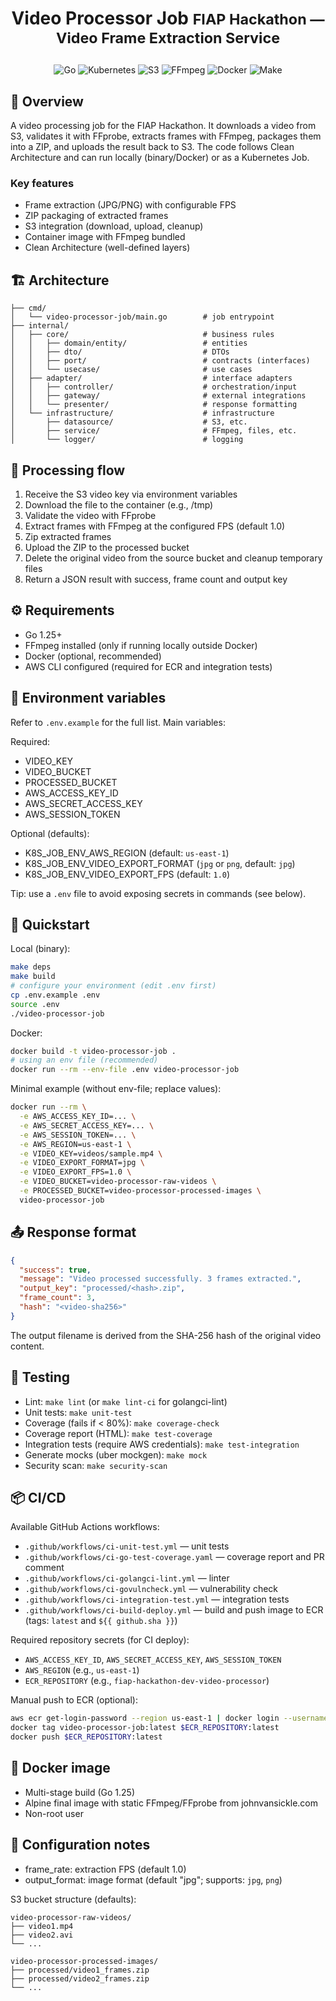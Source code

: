 # <p align="center"><b>Video Processor Job</b> <small>FIAP Hackathon — Video Frame Extraction Service</small></p>

<p align="center">
    <img src="https://img.shields.io/badge/Code-Go-informational?style=flat-square&logo=go&color=00ADD8" alt="Go" />
    <img src="https://img.shields.io/badge/Cloud-Kubernetes-informational?style=flat-square&logo=kubernetes&color=326CE5" alt="Kubernetes" />
    <img src="https://img.shields.io/badge/Storage-S3-informational?style=flat-square&logo=amazons3&color=569A31" alt="S3" />
    <img src="https://img.shields.io/badge/Tools-FFmpeg-informational?style=flat-square&logo=ffmpeg&color=007808" alt="FFmpeg" />
    <img src="https://img.shields.io/badge/Tools-Docker-informational?style=flat-square&logo=docker&color=2496ED" alt="Docker" />
    <img src="https://img.shields.io/badge/Tools-Make-informational?style=flat-square&logo=make&color=6D00CC" alt="Make" />
</p>

## 💬 Overview

A video processing job for the FIAP Hackathon. It downloads a video from S3, validates it with FFprobe, extracts frames
with FFmpeg, packages them into a ZIP, and uploads the result back to S3. The code follows Clean Architecture and can
run locally (binary/Docker) or as a Kubernetes Job.

### Key features

- Frame extraction (JPG/PNG) with configurable FPS
- ZIP packaging of extracted frames
- S3 integration (download, upload, cleanup)
- Container image with FFmpeg bundled
- Clean Architecture (well-defined layers)

## 🏗️ Architecture

```
├── cmd/
│   └── video-processor-job/main.go        # job entrypoint
├── internal/
│   ├── core/                              # business rules
│   │   ├── domain/entity/                 # entities
│   │   ├── dto/                           # DTOs
│   │   ├── port/                          # contracts (interfaces)
│   │   └── usecase/                       # use cases
│   ├── adapter/                           # interface adapters
│   │   ├── controller/                    # orchestration/input
│   │   ├── gateway/                       # external integrations
│   │   └── presenter/                     # response formatting
│   └── infrastructure/                    # infrastructure
│       ├── datasource/                    # S3, etc.
│       ├── service/                       # FFmpeg, files, etc.
│       └── logger/                        # logging
```

## 🔄 Processing flow

1. Receive the S3 video key via environment variables
2. Download the file to the container (e.g., /tmp)
3. Validate the video with FFprobe
4. Extract frames with FFmpeg at the configured FPS (default 1.0)
5. Zip extracted frames
6. Upload the ZIP to the processed bucket
7. Delete the original video from the source bucket and cleanup temporary files
8. Return a JSON result with success, frame count and output key

## ⚙️ Requirements
- Go 1.25+
- FFmpeg installed (only if running locally outside Docker)
- Docker (optional, recommended)
- AWS CLI configured (required for ECR and integration tests)

## 🔐 Environment variables

Refer to `.env.example` for the full list. Main variables:

Required:

- VIDEO_KEY
- VIDEO_BUCKET
- PROCESSED_BUCKET
- AWS_ACCESS_KEY_ID
- AWS_SECRET_ACCESS_KEY
- AWS_SESSION_TOKEN

Optional (defaults):

- K8S_JOB_ENV_AWS_REGION (default: `us-east-1`)
- K8S_JOB_ENV_VIDEO_EXPORT_FORMAT (`jpg` or `png`, default: `jpg`)
- K8S_JOB_ENV_VIDEO_EXPORT_FPS (default: `1.0`)

Tip: use a `.env` file to avoid exposing secrets in commands (see below).

## 🚀 Quickstart

Local (binary):
```bash
make deps
make build
# configure your environment (edit .env first)
cp .env.example .env
source .env
./video-processor-job
```

Docker:
```bash
docker build -t video-processor-job .
# using an env file (recommended)
docker run --rm --env-file .env video-processor-job
```

Minimal example (without env-file; replace values):
```bash
docker run --rm \
  -e AWS_ACCESS_KEY_ID=... \
  -e AWS_SECRET_ACCESS_KEY=... \
  -e AWS_SESSION_TOKEN=... \
  -e AWS_REGION=us-east-1 \
  -e VIDEO_KEY=videos/sample.mp4 \
  -e VIDEO_EXPORT_FORMAT=jpg \
  -e VIDEO_EXPORT_FPS=1.0 \
  -e VIDEO_BUCKET=video-processor-raw-videos \
  -e PROCESSED_BUCKET=video-processor-processed-images \
  video-processor-job
```

## 📤 Response format

```json
{
  "success": true,
  "message": "Video processed successfully. 3 frames extracted.",
  "output_key": "processed/<hash>.zip",
  "frame_count": 3,
  "hash": "<video-sha256>"
}
```

The output filename is derived from the SHA-256 hash of the original video content.

## 🧪 Testing

- Lint: `make lint` (or `make lint-ci` for golangci-lint)
- Unit tests: `make unit-test`
- Coverage (fails if < 80%): `make coverage-check`
- Coverage report (HTML): `make test-coverage`
- Integration tests (require AWS credentials): `make test-integration`
- Generate mocks (uber mockgen): `make mock`
- Security scan: `make security-scan`

## 📦 CI/CD

Available GitHub Actions workflows:

- `.github/workflows/ci-unit-test.yml` — unit tests
- `.github/workflows/ci-go-test-coverage.yaml` — coverage report and PR comment
- `.github/workflows/ci-golangci-lint.yml` — linter
- `.github/workflows/ci-govulncheck.yml` — vulnerability check
- `.github/workflows/ci-integration-test.yml` — integration tests
- `.github/workflows/ci-build-deploy.yml` — build and push image to ECR (tags: `latest` and `${{ github.sha }}`)

Required repository secrets (for CI deploy):

- `AWS_ACCESS_KEY_ID`, `AWS_SECRET_ACCESS_KEY`, `AWS_SESSION_TOKEN`
- `AWS_REGION` (e.g., `us-east-1`)
- `ECR_REPOSITORY` (e.g., `fiap-hackathon-dev-video-processor`)

Manual push to ECR (optional):
```bash
aws ecr get-login-password --region us-east-1 | docker login --username AWS --password-stdin $ECR_REPOSITORY
docker tag video-processor-job:latest $ECR_REPOSITORY:latest
docker push $ECR_REPOSITORY:latest
```

## 🐳 Docker image

- Multi-stage build (Go 1.25)
- Alpine final image with static FFmpeg/FFprobe from johnvansickle.com
- Non-root user

## 🔧 Configuration notes

- frame_rate: extraction FPS (default 1.0)
- output_format: image format (default "jpg"; supports: `jpg`, `png`)

S3 bucket structure (defaults):
```
video-processor-raw-videos/
├── video1.mp4
├── video2.avi
└── ...

video-processor-processed-images/
├── processed/video1_frames.zip
├── processed/video2_frames.zip
└── ...
```
